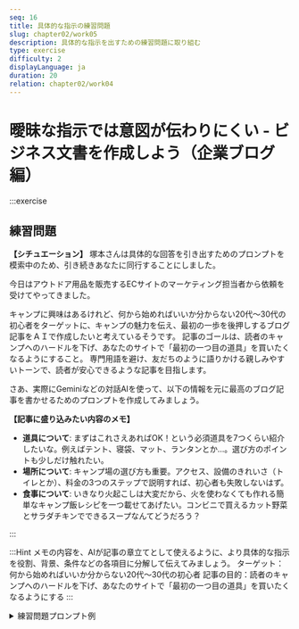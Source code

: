 ```yaml
---
seq: 16
title: 具体的な指示の練習問題
slug: chapter02/work05
description: 具体的な指示を出すための練習問題に取り組む
type: exercise
difficulty: 2
displayLanguage: ja
duration: 20
relation: chapter02/work04
---
```


# 曖昧な指示では意図が伝わりにくい - ビジネス文書を作成しよう（企業ブログ編）

:::exercise

## 練習問題

**【シチュエーション】**
塚本さんは具体的な回答を引き出すためのプロンプトを模索中のため、引き続きあなたに同行することにしました。

今日はアウトドア用品を販売するECサイトのマーケティング担当者から依頼を受けてやってきました。

キャンプに興味はあるけれど、何から始めればいいか分からない20代〜30代の初心者をターゲットに、キャンプの魅力を伝え、最初の一歩を後押しするブログ記事をＡＩで作成したいと考えているそうです。
記事のゴールは、読者のキャンプへのハードルを下げ、あなたのサイトで「最初の一つ目の道具」を買いたくなるようにすること。
専門用語を避け、友だちのように語りかける親しみやすいトーンで、読者が安心できるような記事を目指します。

さあ、実際にGeminiなどの対話AIを使って、以下の情報を元に最高のブログ記事を書かせるためのプロンプトを作成してみましょう。

**【記事に盛り込みたい内容のメモ】**
* **道具について**: まずはこれさえあればOK！という必須道具を7つくらい紹介したいな。例えばテント、寝袋、マット、ランタンとか…。選び方のポイントも少しだけ触れたい。
* **場所について**: キャンプ場の選び方も重要。アクセス、設備のきれいさ（トイレとか）、料金の3つのステップで説明すれば、初心者も失敗しないはず。
* **食事について**: いきなり火起こしは大変だから、火を使わなくても作れる簡単なキャンプ飯レシピを一つ載せてあげたい。コンビニで買えるカット野菜とサラダチキンでできるスープなんてどうだろう？

:::


:::Hint
メモの内容を、AIが記事の章立てとして使えるように、より具体的な指示を役割、背景、条件などの各項目に分解して伝えてみましょう。
ターゲット：何から始めればいいか分からない20代〜30代の初心者
記事の目的：読者のキャンプへのハードルを下げ、あなたのサイトで「最初の一つ目の道具」を買いたくなるようにする
:::

<details><summary>練習問題プロンプト例</summary>

```
# 役割
あなたは、キャンプをこよなく愛し、初心者にその魅力を伝えるのが得意な人気ブロガーです。

# 背景
アウトドア用品を販売するECサイトのブログ記事を作成します。ターゲットは、キャンプに興味はあるけれど、何から準備すればいいか分からず、一歩を踏み出せないでいる20代〜30代の男女です。この記事を読んで、「私にもできそう！」「キャンプって楽しそう！」と感じてもらい、最初の一歩を踏み出すきっかけを提供することが目的です。

# 条件
- 専門用語を多用せず、隣で優しく教えてあげるような、親しみやすいトーンで書いてください。
- 以下の3つのテーマを必ず含んだ、魅力的なブログ記事を作成してください。
  1. **「これさえあれば大丈夫！ソロキャンプの必須道具7選」**: テント、寝袋、マット、ランタン、バーナー、クッカー、チェアの7つについて、初心者が選びやすいポイントも簡単に解説してください。
  2. **「もう迷わない！失敗しないキャンプ場の選び方3ステップ」**: 「アクセス」「設備（トイレ・炊事場）」「料金」の3つの観点から、初心者が安心して楽しめるキャンプ場の見つけ方を説明してください。
  3. **「火起こし不要！コンビニ食材でできる超簡単キャンプ飯レシピ」**: カット野菜とサラダチキンを使った簡単スープのレシピを紹介してください。

上記の役割、背景、条件をすべて満たした、最高のキャンプ初心者向けブログ記事を作成してください。
```

### 練習問題 AI回答出力例

（AIによる回答のイメージ）
```
**【永久保存版】キャンプって何から始める？知識ゼロでも絶対楽しめる「はじめの一歩」ガイド**

キャンプに興味はあるけど、「何から始めたらいいの？」「道具はたくさん必要？」と、最初の一歩が踏み出せないでいませんか？
大丈夫！この記事を読めば、キャンプへのハードルがグッと下がります。難しいことは一切なし！「これなら私にもできそう！」と感じてもらえる、初めてのキャンプの楽しみ方をご紹介しますね。

これさえあれば大丈夫！ソロキャンプの必須道具7選
キャンプは「たくさんの道具を揃えないと楽しめない」と思われがちですが、実はそんなことはありません。まずはこの7つを揃えれば、ソロキャンプは十分に楽しめます。
テント
まさに「動く秘密基地」。ソロキャンプなら、設営が簡単なドーム型テントがおすすめです。

寝袋（シュラフ）
キャンプでの睡眠は想像以上に快適ですよ。季節に合わせて、対応温度をチェックして選びましょう。

マット
地面からの冷気や凹凸をシャットアウト！マットがあるだけで寝心地が段違いに良くなります。

ランタン
夜のキャンプサイトを照らす、温かい光。LEDタイプは火の扱いに慣れていない初心者さんにぴったりです。

バーナー
ガス缶をセットするだけで、すぐに火が使える便利アイテム。これ一つでキャンプ飯の幅が広がります。

クッカー
料理をするための鍋やフライパンです。ソロ用なら、コンパクトにスタッキング（重ねて収納）できるものが便利です。

チェア
焚き火を眺めたり、ボーっとしたり…。お気に入りのチェアに座れば、最高の癒し時間が手に入ります。

もう迷わない！失敗しないキャンプ場の選び方3ステップ
道具の準備ができたら、次はキャンプ場選びです。初心者さんが「また行きたい！」と思えるキャンプ場を見つけるための3つのポイントをご紹介します。

【ステップ1】アクセスをチェック
初めてのキャンプは、自宅から車で1〜2時間以内で行ける場所がおすすめです。渋滞や移動の疲れを気にせず、現地での時間をたっぷり楽しめます。

【ステップ2】設備（トイレ・炊事場）を確認
清潔な水洗トイレや、きれいに整備された炊事場があるキャンプ場を選びましょう。管理が行き届いている場所は安心感が違います。

【ステップ3】料金プランを比較
料金は、宿泊プランやレンタル品の有無によって様々です。予算に合わせて、自分に合ったプランがあるか確認しておきましょう。

火起こし不要！コンビニ食材でできる超簡単キャンプ飯レシピ
「料理は苦手…」という方でも大丈夫！火起こし不要のバーナーを使えば、コンビニで買える食材だけで、あっという間に美味しいキャンプ飯が作れます。

【超簡単！あったかチキンスープ】

材料
カット野菜ミックス：1袋
サラダチキン（プレーン）：1個
コンソメキューブ：1個
水：200ml

作り方
クッカーにすべての材料を入れます。
バーナーに火をつけ、中火で温めます。
コンソメが溶け、野菜が柔らかくなったら完成です！
シンプルだけど、心と体が温まる最高のキャンプ飯。夜空の下で食べるスープは格別ですよ。

いかがでしたか？
「私もキャンプ、始めてみようかな」と少しでも思っていただけたら嬉しいです。まずは、近くのキャンプ場で、お気に入りの道具を一つだけ持っていってみることから始めてみませんか？

この記事が、あなたの「初めての一歩」を後押しできたら幸いです。楽しいキャンプの世界で、お会いできるのを楽しみにしています！
```
</details>

